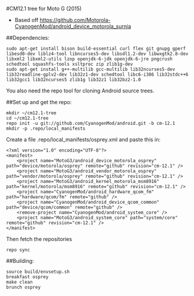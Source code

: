 #CM12.1 tree for Moto G (2015)
* Based off https://github.com/Motorola-CyanogenMod/android_device_motorola_surnia

##Dependencies:
````
sudo apt-get install bison build-essential curl flex git gnupg gperf libesd0-dev liblz4-tool libncurses5-dev libsdl1.2-dev libwxgtk2.8-dev libxml2 libxml2-utils lzop openjdk-6-jdk openjdk-6-jre pngcrush schedtool squashfs-tools xsltproc zip zlib1g-dev
sudo apt-get install g++-multilib gcc-multilib lib32ncurses5-dev lib32readline-gplv2-dev lib32z1-dev schedtool libc6-i386 lib32stdc++6 lib32gcc1 lib32ncurses5 zlib1g lib32z1 lib32bz2-1.0
````
You also need the repo tool for cloning Android source trees.

##Set up and get the repo:
````
mkdir ~/cm12.1-tree
cd ~/cm12.1-tree
repo init -u git://github.com/CyanogenMod/android.git -b cm-12.1
mkdir -p .repo/local_manifests
````

Create a file .repo/local_manifests/osprey.xml and paste this in:
````
<?xml version="1.0" encoding="UTF-8"?>
<manifest>
    <project name="MotoG3/android_device_motorola_osprey" path="device/motorola/osprey" remote="github" revision="cm-12.1" />
    <project name="MotoG3/android_vendor_motorola_osprey" path="vendor/motorola/osprey" remote="github" revision="cm-12.1" />
    <project name="MotoG3/android_kernel_motorola_msm8916" path="kernel/motorola/msm8916" remote="github" revision="cm-12.1" />
    <project name="CyanogenMod/android_hardware_qcom_fm" path="hardware/qcom/fm" remote="github" />
    <project name="CyanogenMod/android_device_qcom_common" path="device/qcom/common" remote="github" />
    <remove-project name="CyanogenMod/android_system_core" />
    <project name="MotoG3/android_system_core" path="system/core" remote="github" revision="cm-12.1" />
</manifest>
````

Then fetch the repositories
````
repo sync
````

##Building:
````
source build/envsetup.sh
breakfast osprey
make clean
brunch osprey
````
